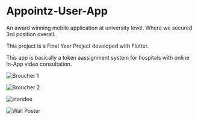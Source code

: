 # Appointz-User-App

An award winning mobile application at university level. Where we secured 3rd position overall.

This project is a Final Year Project developed with Flutter.

This app is basically a token aassignment system for hospitals with online In-App video consultation.

![Broucher 1](https://user-images.githubusercontent.com/68772934/192137402-2b6e9b88-9fa8-4ab8-bbbb-c5980ccf6a98.jpg)

![Broucher 2](https://user-images.githubusercontent.com/68772934/192137412-918ec34e-e601-497e-998f-b7ed753e9472.jpg)

![standee](https://user-images.githubusercontent.com/68772934/192137417-2df10cd9-3bf0-4d48-9cf1-d15da59573ba.jpg)

![Wall Poster](https://user-images.githubusercontent.com/68772934/192137424-b67ca86c-fdea-4a3a-9813-b031023c0852.jpg)
